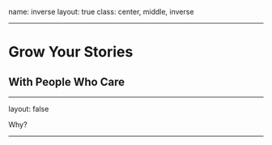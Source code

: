 name: inverse
layout: true
class: center, middle, inverse

---

# Grow Your Stories
## With People Who Care
---

layout: false

Why?


---

